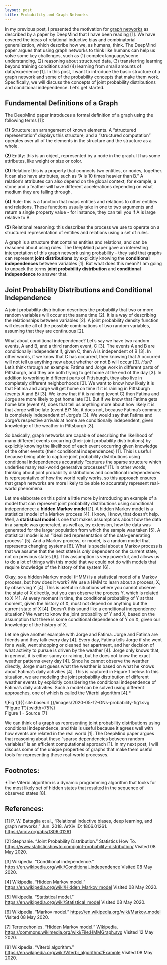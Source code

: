 ```yaml
---
layout: post
title: Probability and Graph Networks
---
```


In my previous post, I presented the motivation for [graph networks](https://sassafras13.github.io/GNs/) as described by a paper by DeepMind that I have been reading [1]. We have covered the ideas of relational inductive bias and combinatorial generalization, which describe how we, as humans, think. The DeepMind paper argues that using graph networks to think like humans can help us solve some key challenges, such as (1) complex language/scene understanding, (2) reasoning about structured data, (3) transferring learning beyond training conditions and (4) learning from small amounts of data/experience [1]. In this post, I want to introduce the basic structure of a graph network and some of the probability concepts that make them work. Specifically, we will discuss the concepts of joint probability distributions and conditional independence. Let’s get started. 

## Fundamental Definitions of a Graph

The DeepMind paper introduces a formal definition of a graph using the following terms [1]:    

**(1)** Structure: an arrangement of known elements. A “structured representation” displays this structure, and a “structured computation” operates over all of the elements in the structure and the structure as a whole.     
   
**(2)** Entity: this is an object, represented by a node in the graph. It has some attributes, like weight or size or color.         
   
**(3)** Relation: this is a property that connects two entities, or nodes, together. It can also have attributes, such as “A is 10 times heavier than B.” A relation’s attributes can also depend on the global context; for example, a stone and a feather will have different accelerations depending on what medium they are falling through.     

**(4)** Rule: this is a function that maps entities and relations to other entities and relations. These functions usually take in one to two arguments and return a single property value - for instance, they can tell you if A is large relative to B.    

**(5)** Relational reasoning: this describes the process we use to operate on a structured representation of entities and relations using a set of rules.     

A graph is a structure that contains entities and relations, and can be reasoned about using rules. The DeepMind paper gave an interesting interpretation of this graph network using probability - they said that graphs can represent **joint distributions** by explicitly knowing the **conditional independences** between variables [1].  But what does this mean? I am going to unpack the terms **joint probability distribution** and **conditional independence** to answer that. 

## Joint Probability Distributions and Conditional Independence

A joint probability distribution describes the probability that two or more random variables will occur at the same time [2]. It is a way of describing the relationships between variables [2]. A joint probability density function will describe all of the possible combinations of two random variables, assuming that they are continuous [2]. 

What about conditional independence? Let’s say we have two random events, A and B, and a third random event, C [3]. The events A and B are conditionally independent if, given C, then A is independent of B [3]. In other words, if we know that C has occurred, then knowing that A occurred will not tell us anything new about whether or not B will occur [3]. _Huh?_ Let’s think through an example: Fatima and Jorge work in different parts of Pittsburgh, and they are both trying to get home at the end of the day [3]. In addition to working in different parts of Pittsburgh, they also live in completely different neighborhoods [3]. We want to know how likely it is that Fatima and Jorge will get home on time if it is raining in Pittsburgh (events A and B) [3]. We know that if it is raining (event C) then Fatima and Jorge are more likely to get home late [3]. But if we know that Fatima gets home late (event A), does that tell us anything more about how likely it is that Jorge will be late (event B)? No, it does not, because Fatima’s commute is completely independent of Jorge’s [3]. We would say that Fatima and Jorge’s respective arrivals at home are conditionally independent, given knowledge of the weather in Pittsburgh [3]. 

So basically, graph networks are capable of describing the likelihood of many different events occurring (their joint probability distributions) by explicitly knowing the likelihood of each event occurring given knowledge of the other events (their conditional independences) [1]. This is useful because being able to capture joint probability distributions using conditional independences accurately “captures the sparse structure which underlies many real-world generative processes” [1]. In other words, thinking about joint probability distributions and conditional independences is representative of how the world really works, so this approach ensures that graph networks are more likely to be able to accurately represent real-world phenomena. 

Let me elaborate on this point a little more by introducing an example of a model that can represent joint probability distributions using conditional independence: a **hidden Markov model** [1]. A hidden Markov model is a statistical model of a Markov process [4]. I know, I know, that doesn’t help. Well, a **statistical model** is one that makes assumptions about how the data in a sample was generated, as well as, by extension, how the data was generated for the larger population from which the sample was taken [5]. A statistical model is an “idealized representation of the data-generating process” [5]. And a Markov process, or model, is a random model that represents changing systems [6]. What is special about a Markov process is that we assume that the next state is _only_ dependent on the current state, not on previous states [6]. This assumption is very powerful, and allows us to do a lot of things with this model that we could not do with models that require knowledge of the history of the system [6]. 

Okay, so a hidden Markov model (HMM) is a statistical model of a Markov process, but how does it work? We use a HMM to learn about a process, X, by observing Y [4]. This is useful in situations where you cannot observe the state of X directly, but you can observe the process Y, which is related to X [4]. At every moment in time, the conditional probability of Y at that moment, given the history of X, must not depend on anything but the current state of X [4]. Doesn’t this sound like a conditional independence situation? We want to know the joint probability of Y and X, based on the assumption that there is some conditional dependence of Y on X, given our knowledge of the history of X. 

Let me give another example with Jorge and Fatima. Jorge and Fatima are friends and they talk every day [4]. Every day, Fatima tells Jorge if she went for a walk, went shopping or cleaned her apartment, and her decision of what activity to pursue is driven by the weather [4]. Jorge only knows that, in general, it is either sunny or raining, but he does not know the exact weather patterns every day [4]. Since he cannot observe the weather directly, Jorge must guess what the weather is based on what he knows about Fatima’s daily activities [4]. This is captured in Figure 1 below. In this situation, we are modeling the joint probability distribution of different weather events by explicitly considering the conditional independence of Fatima’s daily activities. Such a model can be solved using different approaches, one of which is called the Viterbi algorithm [4].* 

![Fig 1]({{ site.baseurl }}/images/2020-05-12-GNs-probability-fig1.svg "Figure 1"){:width=75%}     
Figure 1 - Source [7]    

We can think of a graph as representing joint probability distributions using conditional independence, and this is useful because it agrees well with how events are related in the real world [1]. The DeepMind paper argues that reasoning about these “sparse dependencies between random variables” is an efficient computational approach [1]. In my next post, I will discuss some of the unique properties of graphs that make them useful tools for representing these real-world processes. 

## Footnotes:

*The Viterbi algorithm is a dynamic programming algorithm that looks for the most likely set of hidden states that resulted in the sequence of observed states [8].

## References: 

[1] P. W. Battaglia et al., “Relational inductive biases, deep learning, and graph networks,” Jun. 2018. ArXiv ID: 1806.01261. <https://arxiv.org/abs/1806.01261>

[2] Stephanie. “Joint Probability Distribution.” Statistics How To. <https://www.statisticshowto.com/joint-probability-distribution/> Visited 08 May 2020.

[3] Wikipedia. “Conditional independence.” <https://en.wikipedia.org/wiki/Conditional_independence> Visited 08 May 2020. 

[4] Wikipedia. “Hidden Markov model.” <https://en.wikipedia.org/wiki/Hidden_Markov_model> Visited 08 May 2020. 

[5] Wikipedia. “Statistical model.” <https://en.wikipedia.org/wiki/Statistical_model> Visited 08 May 2020. 

[6] Wikipedia. “Markov model.” <https://en.wikipedia.org/wiki/Markov_model> Visited 08 May 2020. 

[7] Terencehonles. “Hidden Markov model.” Wikipedia. <https://commons.wikimedia.org/wiki/File:HMMGraph.svg> Visited 12 May 2020. 

[8] Wikipedia. “Viterbi algorithm.” <https://en.wikipedia.org/wiki/Viterbi_algorithm#Example> Visited 08 May 2020. 
